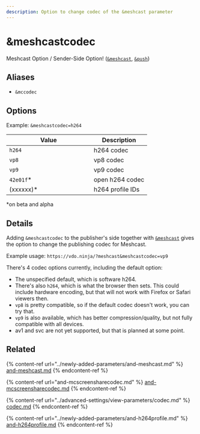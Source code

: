 ```yaml
---
description: Option to change codec of the &meshcast parameter
---
```


# \&meshcastcodec

Meshcast Option / Sender-Side Option! ([`&meshcast`](../newly-added-parameters/and-meshcast.md), [`&push`](../source-settings/push.md))

## Aliases

* `&mccodec`

## Options

Example: `&meshcastcodec=h264`

<table><thead><tr><th width="209">Value</th><th>Description</th></tr></thead><tbody><tr><td><code>h264</code></td><td>h264 codec</td></tr><tr><td><code>vp8</code></td><td>vp8 codec</td></tr><tr><td><code>vp9</code></td><td>vp9 codec</td></tr><tr><td><code>42e01f</code>*</td><td>open h264 codec</td></tr><tr><td>(xxxxxx)*</td><td>h264 profile IDs</td></tr></tbody></table>

\*on beta and alpha

## Details

Adding `&meshcastcodec` to the publisher's side together with [`&meshcast`](../newly-added-parameters/and-meshcast.md) gives the option to change the publishing codec for Meshcast.

Example usage: `https://vdo.ninja/?meshcast&meshcastcodec=vp9`

There's 4 codec options currently, including the default option:

* The unspecified default, which is software h264.&#x20;
* There's also `h264`, which is what the browser then sets. This could include hardware encoding, but that will not work with Firefox or Safari viewers then.&#x20;
* `vp8` is pretty compatible, so if the default codec doesn't work, you can try that.&#x20;
* `vp9` is also available, which has better compression/quality, but not fully compatible with all devices.&#x20;
* av1 and svc are not yet supported, but that is planned at some point.

## Related

{% content-ref url="../newly-added-parameters/and-meshcast.md" %}
[and-meshcast.md](../newly-added-parameters/and-meshcast.md)
{% endcontent-ref %}

{% content-ref url="and-mcscreensharecodec.md" %}
[and-mcscreensharecodec.md](and-mcscreensharecodec.md)
{% endcontent-ref %}

{% content-ref url="../advanced-settings/view-parameters/codec.md" %}
[codec.md](../advanced-settings/view-parameters/codec.md)
{% endcontent-ref %}

{% content-ref url="../newly-added-parameters/and-h264profile.md" %}
[and-h264profile.md](../newly-added-parameters/and-h264profile.md)
{% endcontent-ref %}

